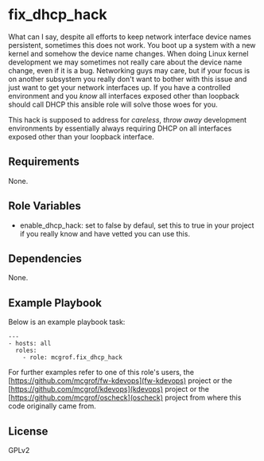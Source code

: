 fix_dhcp_hack
=============

What can I say, despite all efforts to keep network interface device
names persistent, sometimes this does not work. You boot up a system
with a new kernel and somehow the device name changes. When doing Linux
kernel development we may sometimes not really care about the device name
change, even if it is a bug. Networking guys may care, but if your focus
is on another subsystem you really don't want to bother with this issue
and just want to get your network interfaces up. If you have a controlled
environment and you *know* all interfaces exposed other than loopback should
call DHCP this ansible role will solve those woes for you.

This hack is supposed to address for *careless*, *throw away* development
environments by essentially always requiring DHCP on all interfaces exposed
other than your loopback interface.

Requirements
------------

None.

Role Variables
--------------

  * enable_dhcp_hack: set to false by defaul, set this to true in your
    project if you really know and have vetted you can use this.

Dependencies
------------

None.

Example Playbook
----------------

Below is an example playbook task:

```
---
- hosts: all
  roles:
    - role: mcgrof.fix_dhcp_hack
```

For further examples refer to one of this role's users, the
[https://github.com/mcgrof/fw-kdevops](fw-kdevops) project or the
[https://github.com/mcgrof/kdevops](kdevops) project or the
[https://github.com/mcgrof/oscheck](oscheck) project from where
this code originally came from.

License
-------

GPLv2

